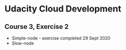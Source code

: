 # Udacity Cloud Development
## Course 3, Exercise 2 
* Simple-node   - exercise completed 29 Sept 2020
* Slow-node
